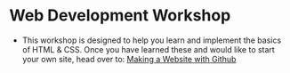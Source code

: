 # Web Development Workshop
- This workshop is designed to help you learn and implement the basics of HTML & CSS. Once you have learned these and would like to start your own site, head over to: [Making a Website with Github](https://github.com/utmmcss/making-a-website-with-github)